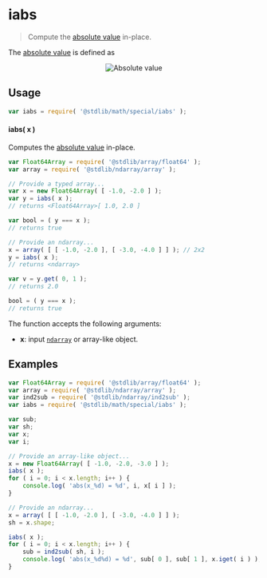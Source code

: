 <!--

@license Apache-2.0

Copyright (c) 2020 The Stdlib Authors.

Licensed under the Apache License, Version 2.0 (the "License");
you may not use this file except in compliance with the License.
You may obtain a copy of the License at

   http://www.apache.org/licenses/LICENSE-2.0

Unless required by applicable law or agreed to in writing, software
distributed under the License is distributed on an "AS IS" BASIS,
WITHOUT WARRANTIES OR CONDITIONS OF ANY KIND, either express or implied.
See the License for the specific language governing permissions and
limitations under the License.

-->

# iabs

> Compute the [absolute value][absolute-value] in-place.

<!-- Section to include introductory text. Make sure to keep an empty line after the intro `section` element and another before the `/section` close. -->

<section class="intro">

The [absolute value][absolute-value] is defined as

<!-- <equation class="equation" label="eq:absolute_value" align="center" raw="|x| = \begin{cases} x & \textrm{if}\ x \geq 0 \\ -x & \textrm{if}\ x < 0\end{cases}" alt="Absolute value"> -->

<div class="equation" align="center" data-raw-text="|x| = \begin{cases} x &amp; \textrm{if}\ x \geq 0 \\ -x &amp; \textrm{if}\ x &lt; 0\end{cases}" data-equation="eq:absolute_value">
    <img src="" alt="Absolute value">
    <br>
</div>

<!-- </equation> -->

</section>

<!-- /.intro -->

<!-- Package usage documentation. -->

<section class="usage">

## Usage

```javascript
var iabs = require( '@stdlib/math/special/iabs' );
```

#### iabs( x )

Computes the [absolute value][absolute-value] in-place. 

```javascript
var Float64Array = require( '@stdlib/array/float64' );
var array = require( '@stdlib/ndarray/array' );

// Provide a typed array...
var x = new Float64Array( [ -1.0, -2.0 ] );
var y = iabs( x );
// returns <Float64Array>[ 1.0, 2.0 ]

var bool = ( y === x );
// returns true

// Provide an ndarray...
x = array( [ [ -1.0, -2.0 ], [ -3.0, -4.0 ] ] ); // 2x2
y = iabs( x );
// returns <ndarray>

var v = y.get( 0, 1 );
// returns 2.0

bool = ( y === x );
// returns true
```

The function accepts the following arguments:

-   **x**: input [`ndarray`][@stdlib/ndarray/ctor] or array-like object.

</section>

<!-- /.usage -->

<!-- Package usage notes. Make sure to keep an empty line after the `section` element and another before the `/section` close. -->

<section class="notes">

</section>

<!-- /.notes -->

<!-- Package usage examples. -->

<section class="examples">

## Examples

<!-- eslint no-undef: "error" -->

```javascript
var Float64Array = require( '@stdlib/array/float64' );
var array = require( '@stdlib/ndarray/array' );
var ind2sub = require( '@stdlib/ndarray/ind2sub' );
var iabs = require( '@stdlib/math/special/iabs' );

var sub;
var sh;
var x;
var i;

// Provide an array-like object...
x = new Float64Array( [ -1.0, -2.0, -3.0 ] );
iabs( x );
for ( i = 0; i < x.length; i++ ) {
    console.log( 'abs(x_%d) = %d', i, x[ i ] );
}

// Provide an ndarray...
x = array( [ [ -1.0, -2.0 ], [ -3.0, -4.0 ] ] );
sh = x.shape;

iabs( x );
for ( i = 0; i < x.length; i++ ) {
    sub = ind2sub( sh, i );
    console.log( 'abs(x_%d%d) = %d', sub[ 0 ], sub[ 1 ], x.iget( i ) );
}
```

</section>

<!-- /.examples -->

<!-- Section to include cited references. If references are included, add a horizontal rule *before* the section. Make sure to keep an empty line after the `section` element and another before the `/section` close. -->

<section class="references">

</section>

<!-- /.references -->

<!-- Section for all links. Make sure to keep an empty line after the `section` element and another before the `/section` close. -->

<section class="links">

[absolute-value]: https://en.wikipedia.org/wiki/Absolute_value

[@stdlib/ndarray/ctor]: https://github.com/stdlib-js/stdlib

</section>

<!-- /.links -->
